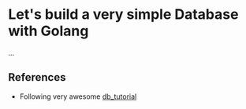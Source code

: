 # Let's build a very simple Database with Golang

...


## References

- Following very awesome [db_tutorial](https://github.com/cstack/db_tutorial)
